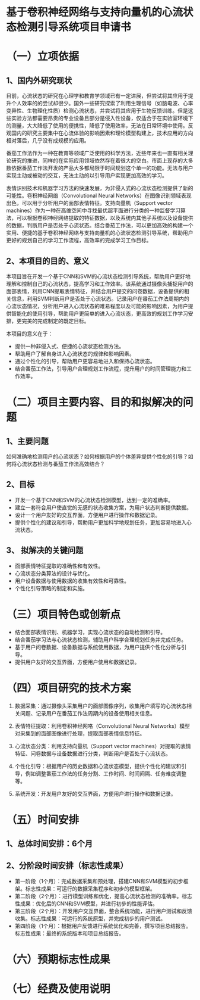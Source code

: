 # 基于卷积神经网络与支持向量机的心流状态检测引导系统项目申请书

# （一）立项依据

## 1、国内外研究现状

目前，心流状态的研究在心理学和教育学领域已有一定进展，但尝试将其应用于提升个人效率的的尝试却很少。国外一些研究探索了利用生理信号（如脑电波、心率变异性、生物理化性质）检测心流状态，并尝试将其应用于生物反馈训练。但是这些实验方法都需要昂贵的专业设备且部分是侵入性设备，仅适合于在实验室环境下的测量，大大降低了使用的便携性，降低了使用效率，无法在日常环境中使用。反观国内的研究主要集中在心流体验的影响因素和理论模型构建上，技术应用的方向相对落后，几乎没有成规模的应用。

番茄工作法作为一种在教育等领域广泛使用的科学方法，近些年来也一直有相关理论研究的推进，同样的在实际应用领域依然存在着很大的空白。市面上现存的大多数依据番茄工作法开发的产品大多都局限于时间规划这个单一的功能。无法与用户实现主动或被动的交互，无法主动的以引导用户实现更加高效的学习。

表情识别技术和机器学习方法的快速发展，为非侵入式的心流状态检测提供了新的可能性。卷积神经网络（Convolutional Neural Networks）在图像识别领域表现出色，可以用于分析用户的面部表情特征。支持向量机（Support vector machines）作为一种在高维空间中寻找最优超平面进行分类的一种监督学习算法，可以根据卷积神经网络提取的特征数据，以及系统内其他子系统以及设备提供的数据，判断用户是否处于心流状态。结合番茄工作法，可以更加高效的构建一个实用、便捷的基于卷积神经网络与支持向量机的心流状态检测引导系统，帮助用户更好的规划自己的学习工作流程，高效率的完成学习工作目标。

## 2、本项目的目的、意义

本项目旨在开发一个基于CNN和SVM的心流状态检测引导系统，帮助用户更好地理解和控制自己的心流状态，提高学习和工作效率。该系统通过摄像头捕捉用户的面部表情，利用CNN提取表情特征，并结合用户提交的问卷数据，设备提供的相关信息，利用SVM判断用户是否处于心流状态。记录用户在番茄工作法周期内的心流状态情况，分析用户进入心流状态的难易程度以及可能的影响因素，为用户提供智能化的使用引导，帮助用户更简单的进入心流状态，更高效的规划工作学习安排，更完美的完成制定的既定目标。

本项目的意义在于：

* 提供一种非侵入式、便捷的心流状态检测方法。
* 帮助用户了解自身进入心流状态的规律和影响因素。
* 通过个性化的引导，帮助用户更容易地进入和保持心流状态。
* 结合番茄工作法，引导用户合理规划工作流程，提升用户的时间管理能力和工作效率。


# （二）项目主要内容、目的和拟解决的问题

## 1、主要问题

如何准确地检测用户的心流状态？如何根据用户的个体差异提供个性化的引导？如何将心流状态检测与番茄工作法高效结合？

## 2、目标

* 开发一个基于CNN和SVM的心流状态检测模型，达到一定的准确率。
* 建立一套符合用户使直觉的无感的状态收集方案，为用户状态判断提供数据。
* 设计一个用户友好的交互界面，方便用户进行操作和数据记录。
* 提供个性化的建议和引导，帮助用户更加科学地规划任务，更加容易地进入心流状态。

## 3、 拟解决的关键问题


* 面部表情特征提取的准确性和有效性。
* 心流状态分类算法的设计与优化。
* 用户设备数据与使用数据的收集有效性和可靠性。
* 个性化引导策略的制定和实施。


# （三）项目特色或创新点


* 结合面部表情识别、机器学习，实现心流状态的自动检测和引导。
* 结合番茄学习法与心流状态检测，辅助用户科学合理规划任务并完成任务。
* 基于用户问卷数据、设备数据与系统使用数据，为用户提供个性化分析与引导。
* 提供用户友好的交互界面，方便用户使用和数据记录。


# （四）项目研究的技术方案


1. 数据采集：通过摄像头采集用户的面部图像序列，收集用户填写的心流状态相关问题、记录用户在番茄工作法周期内的设备使用相关信息。

2. 表情特征提取：利用卷积神经网咯（Convolutional Neural Networks）模型对采集到的面部图像进行处理，提取面部表情信息特征。

3. 心流状态分类：利用支持向量机（Support vector machines）对提取的表情特征、问卷数据与设备数据进行分类，判断用户是否处于心流状态。

4. 个性化引导：根据用户的历史数据和心流状态模型，提供个性化的建议和引导，例如调整番茄工作法的任务分割、工作时间、时间间隔、任务难度调整等。

5. 系统开发：开发用户友好的交互界面，方便用户进行操作和数据记录。


# （五）时间安排

## 1、总体时间安排：6个月

## 2、分阶段时间安排（标志性成果）

* 第一阶段（1个月）：完成数据采集和预处理，搭建CNN和SVM模型的初步框架。标志性成果：可运行的数据采集程序和初步的模型框架。
* 第二阶段（2个月）：进行模型训练和优化，提高心流状态检测的准确率。标志性成果：优化后的CNN和SVM模型，并进行初步的性能评估。
* 第三阶段（2个月）：开发用户交互界面，整合系统功能，进行用户测试和反馈收集。标志性成果：可运行的系统原型，并完成初步的用户测试。
* 第四阶段（1个月）：根据用户反馈进行系统优化和完善，撰写项目总结报告。标志性成果：最终的系统版本和项目总结报告。


# （六）预期标志性成果


# （七）经费及使用说明


